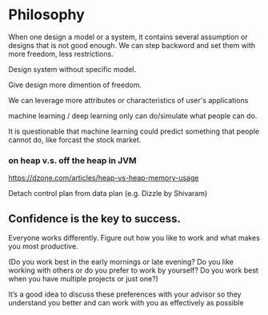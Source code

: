 # Philosophy

When one design a model or a system, it contains several assumption or designs that is not good enough. 
We can step backword and set them with more freedom, less restrictions.

Design system without specific model.

Give design more dimention of freedom.

We can leverage more attributes or characteristics of user's applications

machine learning / deep learning only can do/simulate what people can do.

It is questionable that machine learning could predict something that people cannot do, like forcast the stock market.

### on heap v.s. off the heap in JVM
https://dzone.com/articles/heap-vs-heap-memory-usage

Detach control plan from data plan (e.g. Dizzle by Shivaram)



## Confidence is the key to success.
Everyone works differently. Figure out how you like to work and what makes you most productive. 

(Do you work best in the early mornings or late evening? Do you like working with others or do you prefer to work by yourself? Do you work best when you have multiple projects or just one?) 

It’s a good idea to discuss these preferences with your advisor so they understand you better and can work with you as effectively as possible
